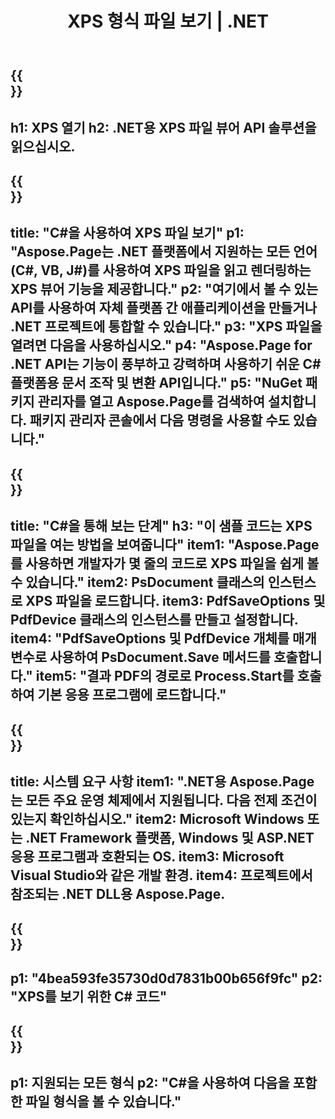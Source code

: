 ﻿---
translation: true
template: /_templates/_viewer-child-net.md
title: XPS 형식 파일 보기 | .NET
weight: 170
url: /net/viewer/xps/
description: XPS 파일을 보려면 엽니다. .NET Framework 플랫폼, Windows 및 ASP.NET 응용 프로그램에서 XPS 문서를 로드, 렌더링 및 표시하는 C# 소스 코드.
informat: XPS
otherformats: EPS PS
---

{{<section banner>}}
---
h1: XPS 열기
h2: .NET용 XPS 파일 뷰어 API 솔루션을 읽으십시오.
---

{{<section overview>}}
---
title: "C#을 사용하여 XPS 파일 보기"
p1: "Aspose.Page는 .NET 플랫폼에서 지원하는 모든 언어(C#, VB, J#)를 사용하여 XPS 파일을 읽고 렌더링하는 XPS 뷰어 기능을 제공합니다."
p2: "여기에서 볼 수 있는 API를 사용하여 자체 플랫폼 간 애플리케이션을 만들거나 .NET 프로젝트에 통합할 수 있습니다."
p3: "XPS 파일을 열려면 다음을 사용하십시오."
p4: "Aspose.Page for .NET API는 기능이 풍부하고 강력하며 사용하기 쉬운 C# 플랫폼용 문서 조작 및 변환 API입니다."
p5: "NuGet 패키지 관리자를 열고 Aspose.Page를 검색하여 설치합니다. 패키지 관리자 콘솔에서 다음 명령을 사용할 수도 있습니다."
---

{{<section feature1>}}
---
title: "C#을 통해 보는 단계"
h3: "이 샘플 코드는 XPS 파일을 여는 방법을 보여줍니다"
item1: "Aspose.Page를 사용하면 개발자가 몇 줄의 코드로 XPS 파일을 쉽게 볼 수 있습니다."
item2: PsDocument 클래스의 인스턴스로 XPS 파일을 로드합니다.
item3: PdfSaveOptions 및 PdfDevice 클래스의 인스턴스를 만들고 설정합니다.
item4: "PdfSaveOptions 및 PdfDevice 개체를 매개 변수로 사용하여 PsDocument.Save 메서드를 호출합니다."
item5: "결과 PDF의 경로로 Process.Start를 호출하여 기본 응용 프로그램에 로드합니다."
---

{{<section feature2>}}
---
title: 시스템 요구 사항
item1: ".NET용 Aspose.Page는 모든 주요 운영 체제에서 지원됩니다. 다음 전제 조건이 있는지 확인하십시오."
item2: Microsoft Windows 또는 .NET Framework 플랫폼, Windows 및 ASP.NET 응용 프로그램과 호환되는 OS.
item3: Microsoft Visual Studio와 같은 개발 환경.
item4: 프로젝트에서 참조되는 .NET DLL용 Aspose.Page.
---

{{<section gist>}}
---
p1: "4bea593fe35730d0d7831b00b656f9fc"
p2: "XPS를 보기 위한 C# 코드"
---

{{<section otherformats>}}
---
p1: 지원되는 모든 형식
p2: "C#을 사용하여 다음을 포함한 파일 형식을 볼 수 있습니다."
---

